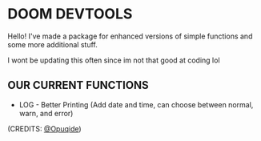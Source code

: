 # DOOM DEVTOOLS



Hello! I've made a package for enhanced versions of simple functions and some more additional stuff.

I wont be updating this often since im not that good at coding lol


OUR CURRENT FUNCTIONS
-------------

* LOG - Better Printing (Add date and time, can choose between normal, warn, and error)

(CREDITS: [@Opuqide](https://github.com/Opuqide))
